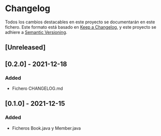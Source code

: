 # Changelog
Todos los cambios destacables en este proyecto se documentarán en este fichero.
Este formato está basado en [Keep a Changelog](https://keepachangelog.com/en/1.0.0/), y este proyecto se adhiere a [Semantic Versioning](https://semver.org/spec/v2.0.0.html).

## [Unreleased]

## [0.2.0] - 2021-12-18
### Added
- Fichero CHANGELOG.md

## [0.1.0] - 2021-12-15
### Added
- Ficheros Book.java y Member.java
